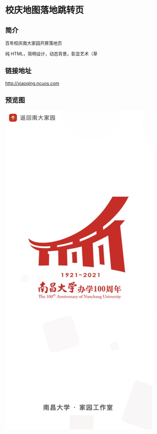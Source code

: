# 校庆地图落地跳转页

## 简介

百年校庆南大家园开屏落地页

纯 HTML，简明设计，动态背景，彰显艺术（草

## 链接地址

http://xiaoqing.ncuos.com

## 预览图

<img src="preview.png">
